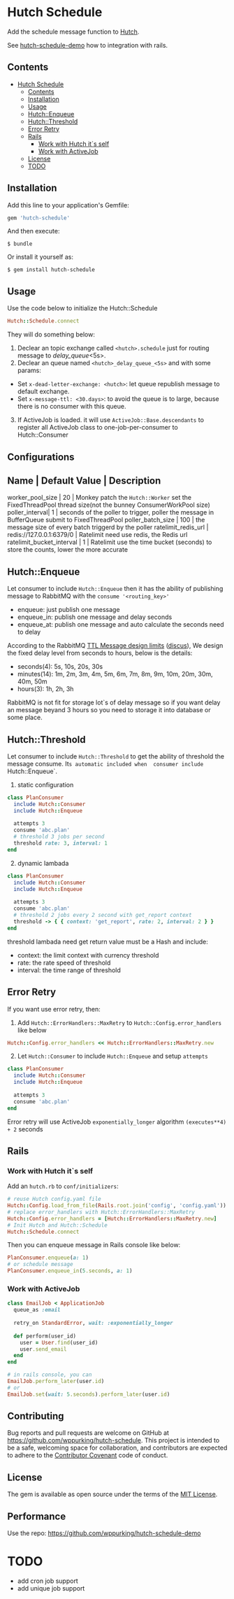 # Hutch Schedule

Add the schedule message function to [Hutch](https://github.com/gocardless/hutch).

See [hutch-schedule-demo](https://github.com/wppurking/hutch-schedule-demo) how to integration with rails.

## Contents

- [Hutch Schedule](#hutch-schedule)
  - [Contents](#contents)
  - [Installation](#installation)
  - [Usage](#usage)
  - [Hutch::Enqueue](#hutchenqueue)
  - [Hutch::Threshold](#hutchthreshold)
  - [Error Retry](#error-retry)
  - [Rails](#rails)
    - [Work with Hutch it`s self](#work-with-hutch-its-self)
    - [Work with ActiveJob](#work-with-activejob)
  - [License](#license)
  - [TODO](#todo)

## Installation

Add this line to your application's Gemfile:

```ruby
gem 'hutch-schedule'
```

And then execute:

    $ bundle

Or install it yourself as:

    $ gem install hutch-schedule

## Usage

Use the code below to initialize the Hutch::Schedule

```ruby
Hutch::Schedule.connect
```

They will do something below:

1. Declear an topic exchange called `<hutch>.schedule` just for routing message to <hutch>_delay_queue_<5s>.
2. Declear an queue named `<hutch>_delay_queue_<5s>` and with some params:
  - Set `x-dead-letter-exchange: <hutch>`: let queue republish message to default <hutch> exchange.
  - Set `x-message-ttl: <30.days>`: to avoid the queue is to large, because there is no consumer with this queue.
3. If ActiveJob is loaded. it will use `ActiveJob::Base.descendants` to register all ActiveJob class to one-job-per-consumer to Hutch::Consumer 

## Configurations

Name | Default Value | Description
-----------------------------------
worker_pool_size | 20 | Monkey patch the `Hutch::Worker` set the FixedThreadPool thread size(not the bunney ConsumerWorkPool size) 
poller_interval| 1 | seconds of the poller to trigger, poller the message in BufferQueue submit to FixedThreadPool
poller_batch_size | 100 | the message size of every batch triggerd by the poller
ratelimit_redis_url | redis://127.0.0.1:6379/0 | Ratelimit need use redis, the Redis url
ratelimit_bucket_interval | 1 | Ratelimit use the time bucket (seconds) to store the counts, lower the more accurate

## Hutch::Enqueue
Let consumer to include `Hutch::Enqueue` then it has the ability of publishing message to RabbitMQ with the `consume '<routing_key>'`

* enqueue: just publish one message
* enqueue_in: publish one message and delay <interval> seconds
* enqueue_at: publish one message and auto calculate the <interval> seconds need to delay

According to the RabbitMQ [TTL Message design limits](http://www.rabbitmq.com/ttl.html#per-message-ttl-caveats) ([discus](https://github.com/rebus-org/Rebus/issues/594#issuecomment-289961537)),
We design the fixed delay level from seconds to hours, below is the details:

* seconds(4): 5s, 10s, 20s, 30s
* minutes(14): 1m, 2m, 3m, 4m, 5m, 6m, 7m, 8m, 9m, 10m, 20m, 30m, 40m, 50m
* hours(3): 1h, 2h, 3h

RabbitMQ is not fit for storage lot`s of delay message so if you want delay an message beyand 3 hours so you need to storage it
into database or some place.

## Hutch::Threshold
Let consumer to include `Hutch::Threshold` to get the ability of threshold the message consume. It`s automatic included when 
consumer include `Hutch::Enqueue`.

1. static configuration
```ruby
class PlanConsumer
  include Hutch::Consumer
  include Hutch::Enqueue
  
  attempts 3
  consume 'abc.plan'
  # threshold 3 jobs per second
  threshold rate: 3, interval: 1
end
```

2. dynamic lambada
```ruby
class PlanConsumer
  include Hutch::Consumer
  include Hutch::Enqueue
  
  attempts 3
  consume 'abc.plan'
  # threshold 2 jobs every 2 second with get_report context
  threshold -> { { context: 'get_report', rate: 2, interval: 2 } }
end
```

threshold lambada need get return value must be a Hash and include:
* context: the limit context with currency threshold
* rate: the rate speed of threshold
* interval: the time range of threshold

## Error Retry
If you want use error retry, then:

1. Add `Hutch::ErrorHandlers::MaxRetry` to `Hutch::Config.error_handlers` like below
```ruby
Hutch::Config.error_handlers << Hutch::ErrorHandlers::MaxRetry.new
```

2. Let `Hutch::Consumer` to include `Hutch::Enqueue` and setup `attempts`
```ruby
class PlanConsumer
  include Hutch::Consumer
  include Hutch::Enqueue
  
  attempts 3
  consume 'abc.plan'
end
```

Error retry will use ActiveJob `exponentially_longer` algorithm `(executes**4) + 2` seconds


## Rails

### Work with Hutch it`s self
Add an `hutch.rb` to `conf/initializers`:
```ruby
# reuse Hutch config.yaml file
Hutch::Config.load_from_file(Rails.root.join('config', 'config.yaml'))
# replace error_handlers with Hutch::ErrorHandlers::MaxRetry
Hutch::Config.error_handlers = [Hutch::ErrorHandlers::MaxRetry.new]
# Init Hutch and Hutch::Schedule
Hutch::Schedule.connect
```

Then you can enqueue message in Rails console like below:
```ruby
PlanConsumer.enqueue(a: 1)
# or schedule message
PlanConsumer.enqueue_in(5.seconds, a: 1)
```

### Work with ActiveJob
```ruby
class EmailJob < ApplicationJob
  queue_as :email
  
  retry_on StandardError, wait: :exponentially_longer
  
  def perform(user_id)
    user = User.find(user_id)
    user.send_email
  end
end

# in rails console, you can
EmailJob.perform_later(user.id)
# or
EmailJob.set(wait: 5.seconds).perform_later(user.id)
```

## Contributing

Bug reports and pull requests are welcome on GitHub at https://github.com/wppurking/hutch-schedule. This project is intended to be a safe, welcoming space for collaboration, and contributors are expected to adhere to the [Contributor Covenant](http://contributor-covenant.org) code of conduct.


## License

The gem is available as open source under the terms of the [MIT License](http://opensource.org/licenses/MIT).

## Performance
Use the repo: https://github.com/wppurking/hutch-schedule-demo

# TODO
* add cron job support
* add unique job support

